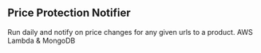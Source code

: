 ## Price Protection Notifier

Run daily and notify on price changes for any given urls to a product. AWS Lambda & MongoDB
